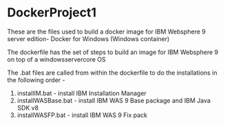 # DockerProject1
These are the files used to build a docker image for IBM Websphere 9 server edition- Docker for Windows (Windows container)

The dockerfile has the set of steps to build an image for IBM Websphere 9 on top of a windowsservercore OS

The .bat files are called from within the dockerfile to do the installations in the following order -

1. installIM.bat - install IBM Installation Manager
2. installWASBase.bat - install IBM WAS 9 Base package and IBM Java SDK v8
3. installWASFP.bat - install IBM WAS 9 Fix pack
